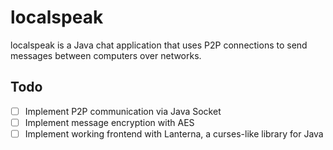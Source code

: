 # localspeak
localspeak is a Java chat application that uses P2P connections to send messages between computers over networks.

## Todo
- [ ] Implement P2P communication via Java Socket  
- [ ] Implement message encryption with AES  
- [ ] Implement working frontend with Lanterna, a curses-like library for Java  
